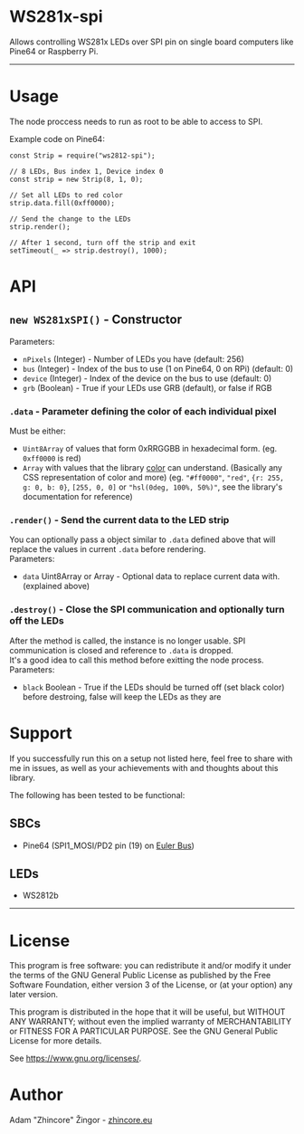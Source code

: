 # WS281x-spi
Allows controlling WS281x LEDs over SPI pin on single board computers like Pine64 or Raspberry Pi.

---

# Usage
The node proccess needs to run as root to be able to access to SPI.  

Example code on Pine64:
```JS
const Strip = require("ws2812-spi");

// 8 LEDs, Bus index 1, Device index 0
const strip = new Strip(8, 1, 0);

// Set all LEDs to red color
strip.data.fill(0xff0000);

// Send the change to the LEDs
strip.render();

// After 1 second, turn off the strip and exit
setTimeout(_ => strip.destroy(), 1000);
```

# API
## `new WS281xSPI()` - Constructor
Parameters:
+ `nPixels` (Integer) - Number of LEDs you have (default: 256)
+ `bus` (Integer) - Index of the bus to use (1 on Pine64, 0 on RPi) (default: 0)
+ `device` (Integer) - Index of the device on the bus to use (default: 0)
+ `grb` (Boolean) - True if your LEDs use GRB (default), or false if RGB

### `.data` - Parameter defining the color of each individual pixel
Must be either:
+ `Uint8Array` of values that form 0xRRGGBB in hexadecimal form. (eg. `0xff0000` is red)
+ `Array` with values that the library [color](https://www.npmjs.com/package/color) can understand. (Basically any CSS representation of color and more) (eg. `"#ff0000"`, `"red"`, `{r: 255, g: 0, b: 0}`, `[255, 0, 0]` or `"hsl(0deg, 100%, 50%)"`, see the library's documentation for reference)

### `.render()` - Send the current data to the LED strip
You can optionally pass a object similar to `.data` defined above that will replace the values in current `.data` before rendering.  
Parameters:
+ `data` Uint8Array or Array - Optional data to replace current data with. (explained above)

### `.destroy()` - Close the SPI communication and optionally turn off the LEDs
After the method is called, the instance is no longer usable. SPI communication is closed and reference to `.data` is dropped.  
It's a good idea to call this method before exitting the node process.
Parameters:
+ `black` Boolean - True if the LEDs should be turned off (set black color) before destroing, false will keep the LEDs as they are


# Support
If you successfully run this on a setup not listed here, feel free to share with me in issues, as well as your achievements with and thoughts about this library.  

The following has been tested to be functional:  

## SBCs
+ Pine64 (SPI1_MOSI/PD2 pin (19) on [Euler Bus](http://files.pine64.org/doc/Pine%20A64%20Schematic/a64-db-rev%20b-20151217-Plus-Release.pdf))

## LEDs
+ WS2812b

---

# License
This program is free software: you can redistribute it and/or modify
it under the terms of the GNU General Public License as published by
the Free Software Foundation, either version 3 of the License, or
(at your option) any later version.

This program is distributed in the hope that it will be useful,
but WITHOUT ANY WARRANTY; without even the implied warranty of
MERCHANTABILITY or FITNESS FOR A PARTICULAR PURPOSE.  See the
GNU General Public License for more details.

See <https://www.gnu.org/licenses/>.

# Author
Adam "Zhincore" Žingor - [zhincore.eu](https://zhincore.eu/)
